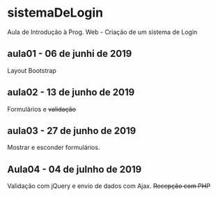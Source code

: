 # sistemaDeLogin
Aula de Introdução à Prog. Web - Criação de um sistema de Login

## aula01 - 06 de junhi de 2019
Layout Bootstrap

## aula02 - 13 de junho de 2019
Formulários e ~~validação~~

## aula03 - 27 de junho de 2019
Mostrar e esconder formulários.

## Aula04 - 04 de julnho de 2019
Validação com jQuery e envio de dados com Ajax. ~~Recepção com PHP~~
